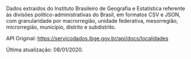 Dados extraídos do Instituto Brasileiro de Geografia e Estatística referente às divisões político-administrativas do Brasil, em formatos CSV e JSON, com granularidade por macrorregião, unidade federativa, mesorregião, microrregião, município, distrito e subdistrito.

API Original: https://servicodados.ibge.gov.br/api/docs/localidades

Última atualização: 08/01/2020.
